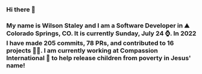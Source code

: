 ### Hi there 👋

### My name is Wilson Staley and I am a Software Developer in ⛰ Colorado Springs, CO.  It is currently Sunday, July 24 ⌚. In 2022 I have made 205 commits, 78 PRs, and contributed to 16 projects 👨‍💻. I am currently working at Compassion International 🏢 to help release children from poverty in Jesus' name!